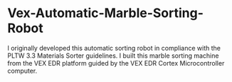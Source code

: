 # Vex-Automatic-Marble-Sorting-Robot
I originally developed this automatic sorting robot in compliance with the PLTW 3.3 Materials Sorter guidelines. I built this marble sorting machine from the VEX EDR platform guided by the VEX EDR Cortex Microcontroller computer.
